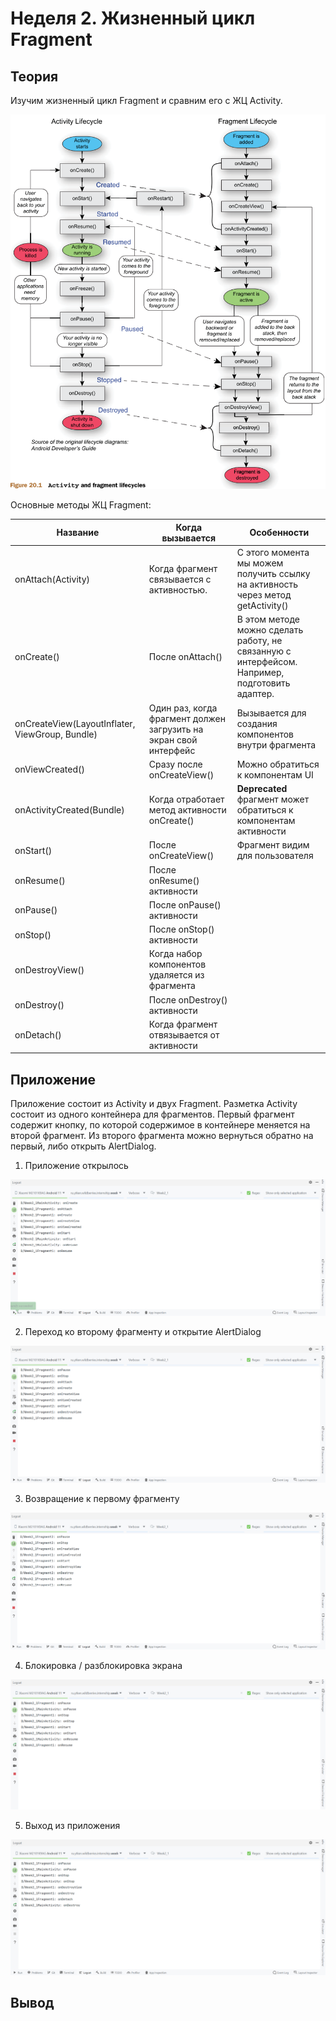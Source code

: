 # Неделя 2. Жизненный цикл Fragment
## Теория

Изучим жизненный цикл Fragment и сравним его с ЖЦ Activity.

![](fragment_img/activity_n_fragment_lifecycle.png)

Основные методы ЖЦ Fragment:

Название | Когда вызывается | Особенности
--- | --- | ---
onAttach(Activity) | Когда фрагмент связывается с активностью. | С этого момента мы можем получить ссылку на активность через метод getActivity()
onCreate() | После onAttach() | В этом методе можно сделать работу, не связанную с интерфейсом. Например, подготовить адаптер.
onCreateView(LayoutInflater, ViewGroup, Bundle) | Один раз, когда фрагмент должен загрузить на экран свой интерфейс | Вызывается для создания компонентов внутри фрагмента
onViewCreated() | Сразу после onCreateView() | Можно обратиться к компонентам UI
onActivityCreated(Bundle) | Когда отработает метод активности onCreate() | **Deprecated** фрагмент может обратиться к компонентам активности
onStart() | После onCreateView()| Фрагмент видим для пользователя
onResume() | После onResume() активности | 
onPause() | После onPause() активности | 
onStop() | После onStop() активности | 
onDestroyView() | Когда набор компонентов удаляется из фрагмента | 
onDestroy() | После onDestroy() активности | 
onDetach() | Когда фрагмент отвязывается от активности | 

## Приложение

Приложение состоит из Activity и двух Fragment. Разметка Activity состоит из одного контейнера для фрагментов. Первый фрагмент содержит кнопку, по которой содержимое в контейнере меняется на второй фрагмент. Из второго фрагмента можно вернуться обратно на первый, либо открыть AlertDialog.

1. Приложение открылось

![](fragment_img/fragment_1.png)

2. Переход ко второму фрагменту и открытие AlertDialog

![](fragment_img/fragment_2.png)

3. Возвращение к первому фрагменту

![](fragment_img/fragment_3.png)

4. Блокировка / разблокировка экрана

![](fragment_img/fragment_4.png)

5. Выход из приложения

![](fragment_img/fragment_5.png)

## Вывод

